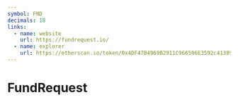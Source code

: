 ```yaml
---
symbol: FND
decimals: 18
links:
  - name: website
    url: https://fundrequest.io/
  - name: explorer
    url: https://etherscan.io/token/0x4DF47B4969B2911C966506E3592c41389493953b
---
```


# FundRequest
